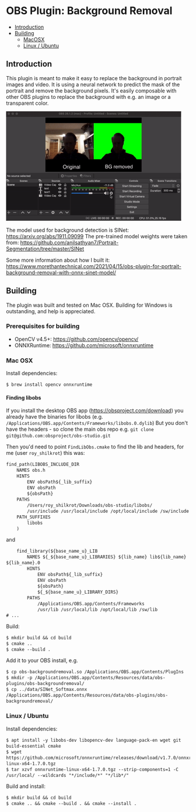 # OBS Plugin: Background Removal

- [Introduction](#introduction)
- [Building](#building)
  - [MacOSX](#mac-osx)
  - [Linux / Ubuntu](#linux-ubuntu)

## Introduction

This plugin is meant to make it easy to replace the background in portrait images and video.
It is using a neural network to predict the mask of the portrait and remove the background pixels.
It's easily composable with other OBS plugins to replace the background with e.g. an image or
a transparent color.

![](demo.gif)

The model used for background detection is SINet: https://arxiv.org/abs/1911.09099
The pre-trained model weights were taken from: https://github.com/anilsathyan7/Portrait-Segmentation/tree/master/SINet

Some more information about how I built it: https://www.morethantechnical.com/2021/04/15/obs-plugin-for-portrait-background-removal-with-onnx-sinet-model/

## Building

The plugin was built and tested on Mac OSX. Building for Windows is outstanding, and help is appreciated.

### Prerequisites for building
- OpenCV v4.5+: https://github.com/opencv/opencv/
- ONNXRuntime: https://github.com/microsoft/onnxruntime

### Mac OSX

Install dependencies:
```
$ brew install opencv onnxruntime
```

#### Finding libobs

If you install the desktop OBS app (https://obsproject.com/download) you already have the binaries for libobs (e.g. `/Applications/OBS.app/Contents/Frameworks/libobs.0.dylib`)
But you don't have the headers - so clone the main obs repo e.g. `git clone git@github.com:obsproject/obs-studio.git`

Then you'd need to point `FindLibObs.cmake` to find the lib and headers, for me (user `roy_shilkrot`) this was:
```
find_path(LIBOBS_INCLUDE_DIR
	NAMES obs.h
	HINTS
		ENV obsPath${_lib_suffix}
		ENV obsPath
		${obsPath}
	PATHS
		/Users/roy_shilkrot/Downloads/obs-studio/libobs/
		/usr/include /usr/local/include /opt/local/include /sw/include
	PATH_SUFFIXES
		libobs
	)
```
and
```
	find_library(${base_name_u}_LIB
		NAMES ${_${base_name_u}_LIBRARIES} ${lib_name} lib${lib_name} ${lib_name}.0
		HINTS
			ENV obsPath${_lib_suffix}
			ENV obsPath
			${obsPath}
			${_${base_name_u}_LIBRARY_DIRS}
		PATHS
			/Applications/OBS.app/Contents/Frameworks
			/usr/lib /usr/local/lib /opt/local/lib /sw/lib
# ...
```

Build:
```
$ mkdir build && cd build
$ cmake ..
$ cmake --build .
```

Add it to your OBS install, e.g.
```
$ cp obs-backgroundremoval.so /Applications/OBS.app/Contents/PlugIns
$ mkdir -p /Applications/OBS.app/Contents/Resources/data/obs-plugins/obs-backgroundremoval/
$ cp ../data/SINet_Softmax.onnx /Applications/OBS.app/Contents/Resources/data/obs-plugins/obs-backgroundremoval/
```

### Linux / Ubuntu

Install dependencies:
```
$ apt install -y libobs-dev libopencv-dev language-pack-en wget git build-essential cmake
$ wget https://github.com/microsoft/onnxruntime/releases/download/v1.7.0/onnxruntime-linux-x64-1.7.0.tgz
$ tar xzvf onnxruntime-linux-x64-1.7.0.tgz --strip-components=1 -C /usr/local/ --wildcards "*/include/*" "*/lib*/"
```

Build and install:
```
$ mkdir build && cd build
$ cmake .. && cmake --build . && cmake --install .
```
